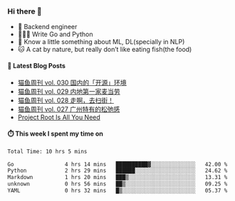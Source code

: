 ### Hi there 👋

- 🔧 Backend engineer
- 👨🏻‍💻 Write Go and Python
- 🔭 Know a little something about ML, DL(specially in NLP)
- 🐱 A cat by nature, but really don’t like eating fish(the food)

#### 📖 Latest Blog Posts
<!-- BLOG-POST-LIST:START -->
- [猫鱼周刊 vol. 030 国内的「开源」环境](https://ameow.xyz/archives/weekly-030)
- [猫鱼周刊 vol. 029 内地第一家麦当劳](https://ameow.xyz/archives/weekly-029)
- [猫鱼周刊 vol. 028 走啊，去扫街！](https://ameow.xyz/archives/weekly-028)
- [猫鱼周刊 vol. 027 广州特有的松弛感](https://ameow.xyz/archives/weekly-027)
- [Project Root Is All You Need](https://ameow.xyz/archives/project-root-is-all-you-need)
<!-- BLOG-POST-LIST:END -->

#### ⏱️ This week I spent my time on
<!--START_SECTION:waka-->

```txt
Total Time: 10 hrs 5 mins

Go                4 hrs 14 mins   ██████████▓░░░░░░░░░░░░░░   42.00 %
Python            2 hrs 29 mins   ██████░░░░░░░░░░░░░░░░░░░   24.62 %
Markdown          1 hrs 20 mins   ███▒░░░░░░░░░░░░░░░░░░░░░   13.31 %
unknown           0 hrs 56 mins   ██▒░░░░░░░░░░░░░░░░░░░░░░   09.25 %
YAML              0 hrs 32 mins   █▒░░░░░░░░░░░░░░░░░░░░░░░   05.37 %
```

<!--END_SECTION:waka-->

<!--
**LeslieLeung/LeslieLeung** is a ✨ _special_ ✨ repository because its `README.md` (this file) appears on your GitHub profile.

Here are some ideas to get you started:

- 🔭 I’m currently working on ...
- 🌱 I’m currently learning ...
- 👯 I’m looking to collaborate on ...
- 🤔 I’m looking for help with ...
- 💬 Ask me about ...
- 📫 How to reach me: ...
- 😄 Pronouns: ...
- ⚡ Fun fact: ...
-->
